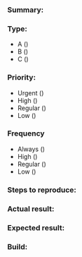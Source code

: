 ### Summary: 

### Type: 

- A ()
- B ()
- C ()

### Priority: 

- Urgent ()
- High ()
- Regular ()
- Low ()

### Frequency

- Always ()
- High ()
- Regular ()
- Low ()

### Steps to reproduce: 

### Actual result: 

### Expected result: 

### Build:
